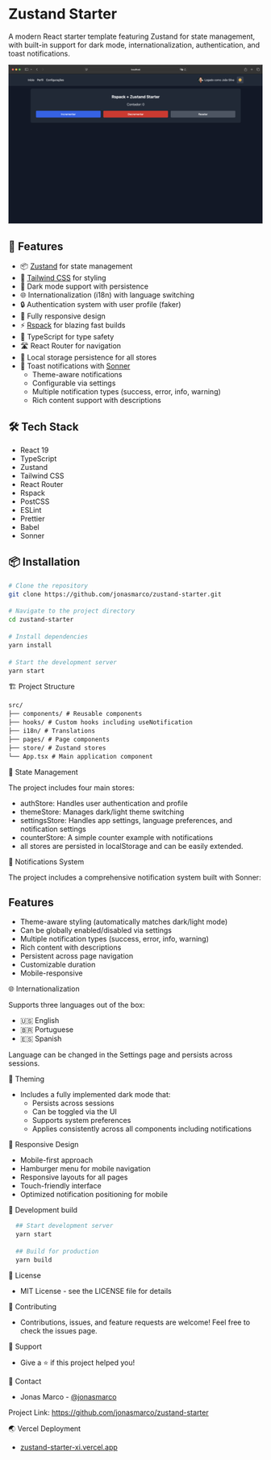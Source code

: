 # Zustand Starter

A modern React starter template featuring Zustand for state management, with built-in support for dark mode, internationalization, authentication, and toast notifications.

![Zustand Starter](./preview.png)

## 🚀 Features

- 📦 [Zustand](https://github.com/pmndrs/zustand) for state management
- 🎨 [Tailwind CSS](https://tailwindcss.com/) for styling
- 🌙 Dark mode support with persistence
- 🌐 Internationalization (i18n) with language switching
- 🔒 Authentication system with user profile (faker)
- 📱 Fully responsive design
- ⚡ [Rspack](https://www.rspack.dev/) for blazing fast builds
- 🧩 TypeScript for type safety
- 🛣️ React Router for navigation
- 💾 Local storage persistence for all stores
- 🔔 Toast notifications with [Sonner](https://sonner.emilkowal.ski/)
  - Theme-aware notifications
  - Configurable via settings
  - Multiple notification types (success, error, info, warning)
  - Rich content support with descriptions

## 🛠️ Tech Stack

- React 19
- TypeScript
- Zustand
- Tailwind CSS
- React Router
- Rspack
- PostCSS
- ESLint
- Prettier
- Babel
- Sonner

## 📦 Installation

```bash
# Clone the repository
git clone https://github.com/jonasmarco/zustand-starter.git

# Navigate to the project directory
cd zustand-starter

# Install dependencies
yarn install

# Start the development server
yarn start
```

🏗️ Project Structure

```markdown
src/
├── components/ # Reusable components
├── hooks/ # Custom hooks including useNotification
├── i18n/ # Translations
├── pages/ # Page components
├── store/ # Zustand stores
└── App.tsx # Main application component
```

💾 State Management

The project includes four main stores:

- authStore: Handles user authentication and profile
- themeStore: Manages dark/light theme switching
- settingsStore: Handles app settings, language preferences, and notification settings
- counterStore: A simple counter example with notifications
- all stores are persisted in localStorage and can be easily extended.

🔔 Notifications System

The project includes a comprehensive notification system built with Sonner:

## Features

- Theme-aware styling (automatically matches dark/light mode)
- Can be globally enabled/disabled via settings
- Multiple notification types (success, error, info, warning)
- Rich content with descriptions
- Persistent across page navigation
- Customizable duration
- Mobile-responsive

🌐 Internationalization

Supports three languages out of the box:

- 🇺🇸 English
- 🇧🇷 Portuguese
- 🇪🇸 Spanish

Language can be changed in the Settings page and persists across sessions.

🎨 Theming

- Includes a fully implemented dark mode that:
  - Persists across sessions
  - Can be toggled via the UI
  - Supports system preferences
  - Applies consistently across all components including notifications

📱 Responsive Design

- Mobile-first approach
- Hamburger menu for mobile navigation
- Responsive layouts for all pages
- Touch-friendly interface
- Optimized notification positioning for mobile

🔧 Development build

```bash
  ## Start development server
  yarn start

  ## Build for production
  yarn build
```

📝 License

- MIT License - see the LICENSE file for details

🤝 Contributing

- Contributions, issues, and feature requests are welcome! Feel free to check the issues page.

💖 Support

- Give a ⭐️ if this project helped you!

📧 Contact

- Jonas Marco - [@jonasmarco](https://github.com/jonasmarco)

Project Link: <https://github.com/jonasmarco/zustand-starter>

🌏 Vercel Deployment

- [zustand-starter-xi.vercel.app](https://zustand-starter-xi.vercel.app/)
